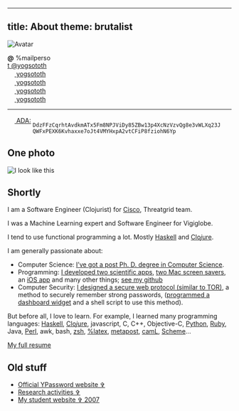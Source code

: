 -----
title: About
theme: brutalist
-----

<img src="/Scratch/img/about/FlatAvatar.png" alt="Avatar" class="clean left"/>

<strong>@</strong> %mailperso  
<a href="http://twitter.com/yogsototh"><span class="social">&#116;</span> @yogsototh</a>  
<a href="https://keybase.io/yogsototh"><img src="/Scratch/img/keybase.svg" style="height:16px"/> yogsototh</a>  
[<img src="/Scratch/img/pinboard.png"  class="simple" style="height: 16px"/> yogsototh](http://pinboard.in/u:yogsototh)  
[<img src="/Scratch/img/GitHub-Mark-32px.png"  class="simple" style="height: 16px"/> yogsototh](http://github.com/yogsototh)  
[<img src="/Scratch/img/stackoverflow-logo.png"  class="simple" style="height: 16px"/> yogsototh](http://stackoverflow.com/users/40569/yogsototh)  


<hr style="clear:both"/>

[<img src="/Scratch/img/ada-logo.png"  class="simple" style="height: 16px; border-radius: 50%;"/> ADA:](https://cardanohub.org)
<code style="display:inline-block; word-wrap:break-word; text-align: left; vertical-align: top; max-width: 85%;">
DdzFFzCqrhtAvdkmATx5Fm8NPJViDy85ZBw13p4XcNzVzvQg8e3vWLXq23JQWFxPEXK6Kvhaxxe7oJt4VMYHxpA2vtCFiP8fziohN6Yp
</code>

## One photo

![I look like this](/Scratch/img/about/yann1.jpg)

## Shortly

I am a Software Engineer (Clojurist) for [Cisco](http://cisco.com), Threatgrid team.

I was a Machine Learning expert and Software Engineer for Vigiglobe.

I tend to use functional programming a lot.
Mostly [Haskell](http://haskell.org) and [Clo<i>j</i>ure](http://clojure.org).

I am generally passionate about:

  - Computer Science: [I’ve got a post Ph. D. degree in Computer Science](http://yann.esposito.free.fr/recherche.php).
  - Programming: [I developed two scientific apps](http://yann.esposito.free.fr/logiciels.php), [two Mac screen savers](/Scratch/en/softwares), an [iOS app](http://ypassword.espozito.com) and many other things; [see my github](http://github.com/yogsototh)
  - Computer Security: [I designed a secure web protocol (similar to TOR)](http://yann.esposito.free.fr/enseignement/rez0.php#projet), a method to securely remember strong passwords, ([programmed a dashboard widget](/Scratch/en/softwares/ypassword/) and a shell script to use this method).

But before all, I love to learn.
For example, I learned many programming languages:
[Haskell](http://haskell.org),
[Clo<i>j</i>ure](http://clojure.org),
javascript, C, C++, Objective-C,
[Python](http://python.org),
[Ruby](http://ruby-lang.org),
Java,
[Perl](http://perl.org),
awk,
bash,
[zsh](http://www.zsh.org),
[%latex](http://www.latex-project.org),
[metapost](http://www.tug.org/metapost.html),
[camL](http://caml.inria.fr),
[Scheme](http://mitpress.mit.edu/sicp/full-text/book/book.html)...

[My full resume](/Scratch/files/resume/resume.html)

## Old stuff

- [Official YPassword website &#x271E;](http://ypassword.espozito.com)
- [Research activities &#x271E;](http://yann.esposito.free.fr/recherche.php?css=blue&amp;lang=en)
- [My student website &#x271E; 2007](http://yann.esposito.free.fr/)

